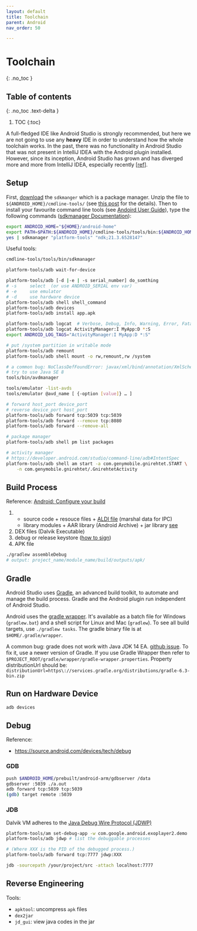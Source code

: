 ```yaml
---
layout: default
title: Toolchain
parent: Android
nav_order: 50

---
```


# Toolchain
{: .no_toc }

## Table of contents
{: .no_toc .text-delta }

1. TOC
{:toc}

A full-fledged IDE like Android Studio is strongly recommended, but here we are not going to use any **heavy** IDE in order to understand how the whole toolchain works. In the past, there was no functionality in Android Studio that was not present in IntelliJ IDEA with the Android plugin installed. However, since its inception, Android Studio has grown and has diverged more and more from IntelliJ IDEA, especially recently [[ref](https://stackoverflow.com/questions/30779596/difference-between-android-studio-and-intellij-idea-with-plugins)].

## Setup

First, [download](https://developer.android.com/studio#command-tools) the `sdkmanger` which is a package manager. Unzip the file to `${ANDROID_HOME}/cmdline-tools/` (see [this post](https://stackoverflow.com/questions/60440509/android-command-line-tools-sdkmanager-always-shows-warning-could-not-create-se) for the details). Then to install your favourite command line tools (see [Andoird User Guide](https://developer.android.com/studio/command-line)), type the following commands ([sdkmanager Documentation](https://developer.android.com/studio/command-line/sdkmanager)): 

```bash
export ANDROID_HOME="${HOME}/android-home"
export PATH=$PATH:${ANDROID_HOME}/cmdline-tools/tools/bin:${ANDROID_HOME}/platform-tools
yes | sdkmanager "platform-tools" "ndk;21.3.6528147"
```

Useful tools:

```bash
cmdline-tools/tools/bin/sdkmanager

platform-tools/adb wait-for-device

platform-tools/adb [-d |-e | -s serial_number] do_somthing
# -s     select  (or use ANDROID_SERIAL env var)
# -e     use emulator
# -d     use hardware device
platform-tools/adb shell shell_command
platform-tools/adb devices
platform-tools/adb install app.apk

platform-tools/adb logcat  # Verbose, Debug, Info, Warning, Error, Fatal, Slient
platform-tools/adb logcat ActivityManager:I MyApp:D *:S
export ANDROID_LOG_TAGS="ActivityManager:I MyApp:D *:S"

# put /system partition in writable mode
platform-tools/adb remount
platform-tools/adb shell mount -o rw,remount,rw /system

# a common bug: NoClassDefFoundError: javax/xml/bind/annotation/XmlSchema
# try to use Java SE 8
tools/bin/avdmanager

tools/emulator -list-avds
tools/emulator @avd_name [ {-option [value]} … ]

# forward host_port device_port
# reverse device_port host_port
platform-tools/adb forward tcp:5039 tcp:5039
platform-tools/adb forward --remove tcp:8080
platform-tools/adb forward --remove-all

# package manager
platform-tools/adb shell pm list packages

# activity manager
# https://developer.android.com/studio/command-line/adb#IntentSpec
platform-tools/adb shell am start -a com.genymobile.gnirehtet.START \
    -n com.genymobile.gnirehtet/.GnirehtetActivity
```

## Build Process

Reference: [Android: Configure your build](https://developer.android.com/studio/build)

1. 
   - source code + resouce files + [ALDI file](https://developer.android.com/guide/components/aidl) (marshal data for IPC)
   - library modules + AAR library (Android Archive) + jar library  [see](https://developer.android.com/studio/projects/android-library)
2. DEX files (Dalvik Executable)
3. debug or release keystore  ([how to sign](https://developer.android.com/studio/build/building-cmdline#sign_cmdline))
4. APK file

```bash
./gradlew assembleDebug
# output: project_name/module_name/build/outputs/apk/
```

## Gradle

Android Studio uses [Gradle](http://www.gradle.org/), an advanced build toolkit, to automate and manage the build process. Gradle and the Android plugin run independent of Android Studio. 

Android uses the [gradle wrapper](https://docs.gradle.org/current/userguide/gradle_wrapper.html). It's available as a batch file for Windows (`gradlew.bat`) and a shell script for Linux and Mac (`gradlew`). To see all build targets, use `./gradlew tasks`. The gradle binary file is at `$HOME/.gradle/wrapper`.

A common bug: grade does not work with Java JDK 14 EA. [github issue](https://github.com/gradle/gradle/issues/10248). To fix it, use a newer version of Gradle. If you use Gradle Wrapper then refer to `$PROJECT_ROOT/gradle/wrapper/gradle-wrapper.properties`. Property distributionUrl should be: `distributionUrl=https\://services.gradle.org/distributions/gradle-6.3-bin.zip`

## Run on Hardware Device

```bash
adb devices
```

## Debug

Reference:

- https://source.android.com/devices/tech/debug

### GDB

```bash
push $ANDROID_HOME/prebuilt/android-arm/gdbserver /data
gdbserver :5039 ./a.out
adb forward tcp:5039 tcp:5039
(gdb) target remote :5039
```

### JDB

Dalvik VM adheres to the [Java Debug Wire Protocol (JDWP)](https://docs.oracle.com/javase/1.5.0/docs/guide/jpda/jdwp-spec.html)

```bash
platform-tools/am set-debug-app -w com.google.android.exoplayer2.demo
platform-tools/adb jdwp # list the debuggable processes

# (Where XXX is the PID of the debugged process.)
platform-tools/adb forward tcp:7777 jdwp:XXX  

jdb -sourcepath /your/project/src -attach localhost:7777
```

## Reverse Engineering

Tools:

- `apktool`: uncompress `apk` files
- `dex2jar`
- `jd_gui`: view java codes in the jar

